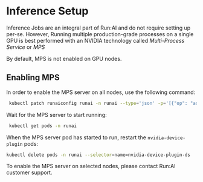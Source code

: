 # Inference Setup

Inference Jobs are an integral part of Run:AI and do not require setting up per-se. However, Running multiple production-grade processes on a single GPU is best performed with an NVIDIA technology called _Multi-Process Service_ or _MPS_

By default, MPS is not enabled on GPU nodes.

## Enabling MPS 

In order to enable the MPS server on all nodes, use the following command:

``` bash
 kubectl patch runaiconfig runai -n runai --type='json' -p='[{"op": "add", "path": "/spec/mps-server", "value": {"enabled": true }}]''
```

Wait for the MPS server to start running:

``` bash
 kubectl get pods -n runai
```

When the MPS server pod has started to run, restart the `nvidia-device-plugin` pods:

``` bash
kubectl delete pods -n runai --selector=name=nvidia-device-plugin-ds
```

To enable the MPS server on selected nodes, please contact Run:AI customer support.



